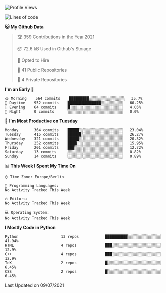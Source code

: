 <!--START_SECTION:waka-->
![Profile Views](http://img.shields.io/badge/Profile%20Views-0-blue)

![Lines of code](https://img.shields.io/badge/From%20Hello%20World%20I%27ve%20Written-136123%20lines%20of%20code-blue)

**🐱 My Github Data** 

> 🏆 359 Contributions in the Year 2021
 > 
> 📦 72.6 kB Used in Github's Storage 
 > 
> 💼 Opted to Hire
 > 
> 📜 41 Public Repositories 
 > 
> 🔑 4 Private Repositories  
 > 
**I'm an Early 🐤** 

```text
🌞 Morning    564 commits    █████████░░░░░░░░░░░░░░░░   35.7% 
🌆 Daytime    952 commits    ███████████████░░░░░░░░░░   60.25% 
🌃 Evening    64 commits     █░░░░░░░░░░░░░░░░░░░░░░░░   4.05% 
🌙 Night      0 commits      ░░░░░░░░░░░░░░░░░░░░░░░░░   0.0%

```
📅 **I'm Most Productive on Tuesday** 

```text
Monday       364 commits    █████░░░░░░░░░░░░░░░░░░░░   23.04% 
Tuesday      415 commits    ██████░░░░░░░░░░░░░░░░░░░   26.27% 
Wednesday    321 commits    █████░░░░░░░░░░░░░░░░░░░░   20.32% 
Thursday     252 commits    ████░░░░░░░░░░░░░░░░░░░░░   15.95% 
Friday       201 commits    ███░░░░░░░░░░░░░░░░░░░░░░   12.72% 
Saturday     13 commits     ░░░░░░░░░░░░░░░░░░░░░░░░░   0.82% 
Sunday       14 commits     ░░░░░░░░░░░░░░░░░░░░░░░░░   0.89%

```


📊 **This Week I Spent My Time On** 

```text
⌚︎ Time Zone: Europe/Berlin

💬 Programming Languages: 
No Activity Tracked This Week

🔥 Editors: 
No Activity Tracked This Week

💻 Operating System: 
No Activity Tracked This Week

```

**I Mostly Code in Python** 

```text
Python                   13 repos            ██████████░░░░░░░░░░░░░░░   41.94% 
HTML                     4 repos             ███░░░░░░░░░░░░░░░░░░░░░░   12.9% 
C++                      4 repos             ███░░░░░░░░░░░░░░░░░░░░░░   12.9% 
TeX                      2 repos             █░░░░░░░░░░░░░░░░░░░░░░░░   6.45% 
CSS                      2 repos             █░░░░░░░░░░░░░░░░░░░░░░░░   6.45%

```



 Last Updated on 09/07/2021
<!--END_SECTION:waka-->
